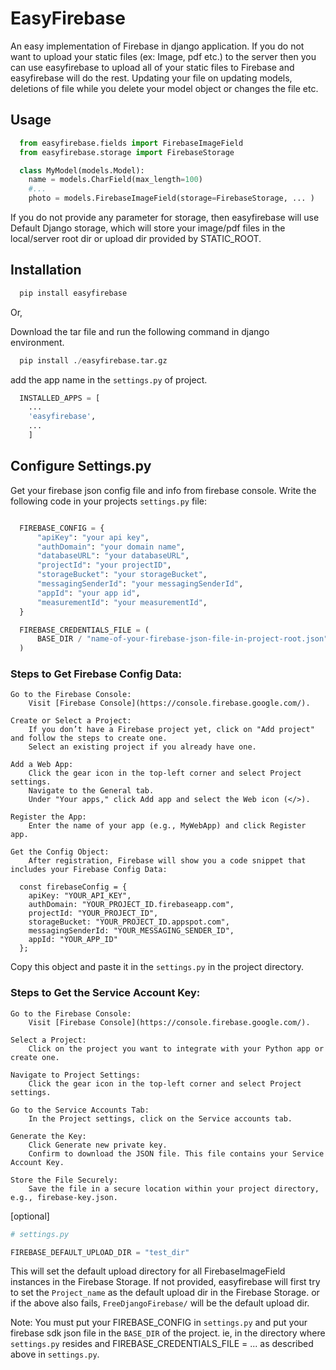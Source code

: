 # EasyFirebase

An easy implementation of Firebase in django application.
If you do not want to upload your static files (ex: Image, pdf etc.) to the server then you can use easyfirebase to upload all of your static files to Firebase and easyfirebase will do the rest. Updating your file on updating models, deletions of file while you delete your model object or changes the file etc.

## Usage

```python
  from easyfirebase.fields import FirebaseImageField
  from easyfirebase.storage import FirebaseStorage

  class MyModel(models.Model):
    name = models.CharField(max_length=100)
    #...
    photo = models.FirebaseImageField(storage=FirebaseStorage, ... )
```

If you do not provide any parameter for storage, then easyfirebase will use Default Django storage, which will store your image/pdf files in the local/server root dir or upload dir provided by STATIC_ROOT.

## Installation

```python
  pip install easyfirebase
```

Or,

Download the tar file and run the following command in django environment.

```python
  pip install ./easyfirebase.tar.gz
```

add the app name in the `settings.py` of project.

```python
  INSTALLED_APPS = [
    ...
    'easyfirebase',
    ...
    ]
```

## Configure Settings.py

Get your firebase json config file and info from firebase console. Write the following code in your projects `settings.py` file:

```python

  FIREBASE_CONFIG = {
      "apiKey": "your api key",
      "authDomain": "your domain name",
      "databaseURL": "your databaseURL",
      "projectId": "your projectID",
      "storageBucket": "your storageBucket",
      "messagingSenderId": "your messagingSenderId",
      "appId": "your app id",
      "measurementId": "your measurementId",
  }

  FIREBASE_CREDENTIALS_FILE = (
      BASE_DIR / "name-of-your-firebase-json-file-in-project-root.json"
  )
```

### Steps to Get Firebase Config Data:

    Go to the Firebase Console:
        Visit [Firebase Console](https://console.firebase.google.com/).

    Create or Select a Project:
        If you don’t have a Firebase project yet, click on "Add project" and follow the steps to create one.
        Select an existing project if you already have one.

    Add a Web App:
        Click the gear icon in the top-left corner and select Project settings.
        Navigate to the General tab.
        Under "Your apps," click Add app and select the Web icon (</>).

    Register the App:
        Enter the name of your app (e.g., MyWebApp) and click Register app.

    Get the Config Object:
        After registration, Firebase will show you a code snippet that includes your Firebase Config Data:

      const firebaseConfig = {
        apiKey: "YOUR_API_KEY",
        authDomain: "YOUR_PROJECT_ID.firebaseapp.com",
        projectId: "YOUR_PROJECT_ID",
        storageBucket: "YOUR_PROJECT_ID.appspot.com",
        messagingSenderId: "YOUR_MESSAGING_SENDER_ID",
        appId: "YOUR_APP_ID"
      };
    
    

Copy this object and paste it in the `settings.py` in the project directory.

### Steps to Get the Service Account Key:

    Go to the Firebase Console:
        Visit [Firebase Console](https://console.firebase.google.com/).

    Select a Project:
        Click on the project you want to integrate with your Python app or create one.

    Navigate to Project Settings:
        Click the gear icon in the top-left corner and select Project settings.

    Go to the Service Accounts Tab:
        In the Project settings, click on the Service accounts tab.

    Generate the Key:
        Click Generate new private key.
        Confirm to download the JSON file. This file contains your Service Account Key.

    Store the File Securely:
        Save the file in a secure location within your project directory, e.g., firebase-key.json.

[optional]

```python
# settings.py

FIREBASE_DEFAULT_UPLOAD_DIR = "test_dir"
```

This will set the default upload directory for all FirebaseImageField instances in the Firebase Storage. If not provided, easyfirebase will first try to set the `Project_name` as the default upload dir in the Firebase Storage.
or if the above also fails, `FreeDjangoFirebase/` will be the default upload dir.

Note: You must put your FIREBASE_CONFIG in `settings.py` and put your firebase sdk json file in the `BASE_DIR` of the project. ie, in the directory where `settings.py` resides and FIREBASE_CREDENTIALS_FILE = ... as described above in `settings.py`.
